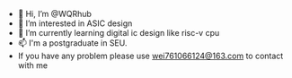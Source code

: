 - 👋 Hi, I’m @WQRhub
- 👀 I’m interested in ASIC design
- 🌱 I’m currently learning digital ic design like risc-v cpu
- 📫 I'm a postgraduate in SEU.
- If you have any problem please use wei761066124@163.com to contact with me

<!---
WQRhub/WQRhub is a ✨ special ✨ repository because its `README.md` (this file) appears on your GitHub profile.
You can click the Preview link to take a look at your changes.
--->
